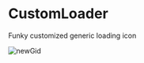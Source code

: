 # CustomLoader
Funky customized generic loading icon

![newGid](https://user-images.githubusercontent.com/49113704/56200747-09cf4080-6048-11e9-9231-4ec53f519098.gif)

